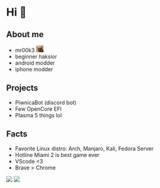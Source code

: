 # Hi 👋

## About me 
- mr00k3 <img width="20px" src="floppa.gif">
- beginner haksior
- android modder
- iphone modder
## Projects
- PiwnicaBot (discord bot)
- Few OpenCore EFI
- Plasma 5 things lol
## Facts
- Favorite Linux distro: Arch, Manjaro, Kali, Fedora Server
- Hotline Miami 2 is best game ever 
- VScode <3
- Brave > Chrome    
      
![](https://dcbadge.vercel.app/api/shield/357887965185310723?style=flat)
[![](https://badgen.net/badge/icon/twitter?icon=twitter&label)](https://twitter.com/mr00k3)
